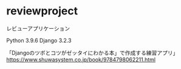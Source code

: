 # reviewproject
レビューアプリケーション

Python 3.9.6
Django 3.2.3

「Djangoのツボとコツがゼッタイにわかる本」で作成する練習アプリ」
https://www.shuwasystem.co.jp/book/9784798062211.html

